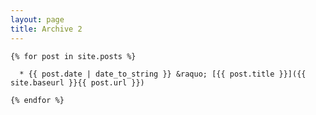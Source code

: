 ```yaml
---
layout: page
title: Archive 2
---
```


    {% for post in site.posts %}
    
      * {{ post.date | date_to_string }} &raquo; [{{ post.title }}]({{ site.baseurl }}{{ post.url }})
    
    {% endfor %}

